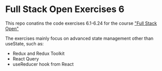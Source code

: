 # Full Stack Open Exercises 6
This repo conatins the code exercises 6.1-6.24 for the course ["Full Stack Open"](https://fullstackopen.com/en/)

The exercises mainly focus on advanced state management other than useState, such as:
- Redux and Redux Toolkit
- React Query
- useReducer hook from React  